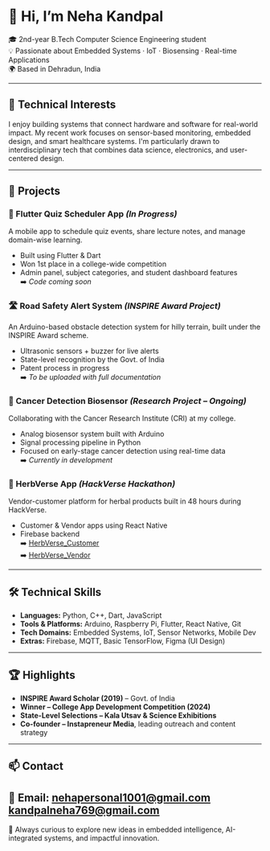 # 👋 Hi, I’m Neha Kandpal

🎓 2nd-year B.Tech Computer Science Engineering student  
💡 Passionate about Embedded Systems · IoT · Biosensing · Real-time Applications  
🌍 Based in Dehradun, India

---

## 🔬 Technical Interests

I enjoy building systems that connect hardware and software for real-world impact. My recent work focuses on sensor-based monitoring, embedded design, and smart healthcare systems. I'm particularly drawn to interdisciplinary tech that combines data science, electronics, and user-centered design.

---

## 🧪 Projects

### 📱 Flutter Quiz Scheduler App *(In Progress)*  
A mobile app to schedule quiz events, share lecture notes, and manage domain-wise learning.  
- Built using Flutter & Dart  
- Won 1st place in a college-wide competition  
- Admin panel, subject categories, and student dashboard features  
➡️ *Code coming soon*

### 🛣️ Road Safety Alert System *(INSPIRE Award Project)*  
An Arduino-based obstacle detection system for hilly terrain, built under the INSPIRE Award scheme.  
- Ultrasonic sensors + buzzer for live alerts  
- State-level recognition by the Govt. of India  
- Patent process in progress  
➡️ *To be uploaded with full documentation*

### 🧠 Cancer Detection Biosensor *(Research Project – Ongoing)*  
Collaborating with the Cancer Research Institute (CRI) at my college.  
- Analog biosensor system built with Arduino  
- Signal processing pipeline in Python  
- Focused on early-stage cancer detection using real-time data  
➡️ *Currently in development*

### 🌿 HerbVerse App *(HackVerse Hackathon)*  
Vendor-customer platform for herbal products built in 48 hours during HackVerse.  
- Customer & Vendor apps using React Native  
- Firebase backend  
➡️ [HerbVerse_Customer](https://github.com/nehakandpal111/HerbVerse_Customer)  
➡️ [HerbVerse_Vendor](https://github.com/nehakandpal111/HerbVerse_Vendor)

---

## 🛠 Technical Skills

- **Languages:** Python, C++, Dart, JavaScript  
- **Tools & Platforms:** Arduino, Raspberry Pi, Flutter, React Native, Git  
- **Tech Domains:** Embedded Systems, IoT, Sensor Networks, Mobile Dev  
- **Extras:** Firebase, MQTT, Basic TensorFlow, Figma (UI Design)

---

## 🏆 Highlights

- **INSPIRE Award Scholar (2019)** – Govt. of India  
- **Winner – College App Development Competition (2024)**  
- **State-Level Selections – Kala Utsav & Science Exhibitions**  
- **Co-founder – Instapreneur Media**, leading outreach and content strategy

---

## 📫 Contact

📧 Email: nehapersonal1001@gmail.com  
          kandpalneha769@gmail.com
---

🧠 Always curious to explore new ideas in embedded intelligence, AI-integrated systems, and impactful innovation.
